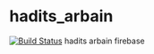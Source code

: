 # hadits_arbain
[![Build Status](https://travis-ci.org/thegerr09/hadits_arbain.svg?branch=master)](https://travis-ci.org/thegerr09/hadits_arbain)
hadits arbain firebase
